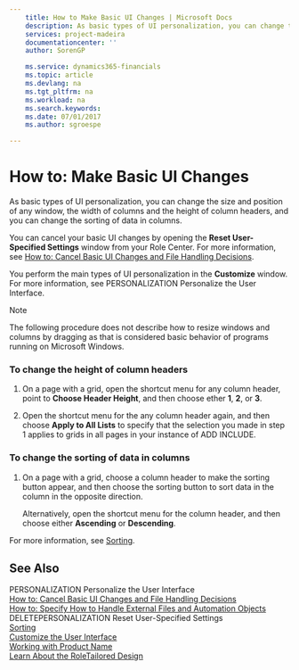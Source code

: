 ```yaml
---
    title: How to Make Basic UI Changes | Microsoft Docs
    description: As basic types of UI personalization, you can change the size and position of any window, the width of columns and the height of column headers, and you can change the sorting of data in columns.
    services: project-madeira
    documentationcenter: ''
    author: SorenGP

    ms.service: dynamics365-financials
    ms.topic: article
    ms.devlang: na
    ms.tgt_pltfrm: na
    ms.workload: na
    ms.search.keywords:
    ms.date: 07/01/2017
    ms.author: sgroespe

---
```

# How to: Make Basic UI Changes
As basic types of UI personalization, you can change the size and position of any window, the width of columns and the height of column headers, and you can change the sorting of data in columns.  
  
 You can cancel your basic UI changes by opening the **Reset User-Specified Settings** window from your Role Center. For more information, see [How to: Cancel Basic UI Changes and File Handling Decisions](../how-to-cancel-basic-ui-changes-and-file-handling-decisions.md).  
  
 You perform the main types of UI personalization in the **Customize** window. For more information, see PERSONALIZATION Personalize the User Interface.  
  
> [!NOTE]  
>  The following procedure does not describe how to resize windows and columns by dragging as that is considered basic behavior of programs running on Microsoft Windows.  
  
### To change the height of column headers  
  
1.  On a page with a grid, open the shortcut menu for any column header, point to **Choose Header Height**, and then choose ether **1**, **2**, or **3**.  
  
2.  Open the shortcut menu for the any column header again, and then choose **Apply to All Lists** to specify that the selection you made in step 1 applies to grids in all pages in your instance of ADD INCLUDE<!--[!INCLUDE[dyn_nav](../../includes/dyn_nav_md.md)]-->.  
  
### To change the sorting of data in columns  
  
1.  On a page with a grid, choose a column header to make the sorting button appear, and then choose the sorting button to sort data in the column in the opposite direction.  
  
     Alternatively, open the shortcut menu for the column header, and then choose either **Ascending** or **Descending**.  
  
 For more information, see [Sorting](../sorting.md).  
  
## See Also  
 PERSONALIZATION Personalize the User Interface   
 [How to: Cancel Basic UI Changes and File Handling Decisions](../how-to-cancel-basic-ui-changes-and-file-handling-decisions.md)   
 [How to: Specify How to Handle External Files and Automation Objects](../how-to-specify-how-to-handle-external-files-and-automation-objects.md)   
 DELETEPERSONALIZATION Reset User-Specified Settings   
 [Sorting](../sorting.md)   
 [Customize the User Interface](../customize-the-user-interface.md)   
 [Working with Product Name](../working-with-$-p_1-product-name-$-.md)   
 [Learn About the RoleTailored Design](../learn-about-the-roletailored-design.md)
